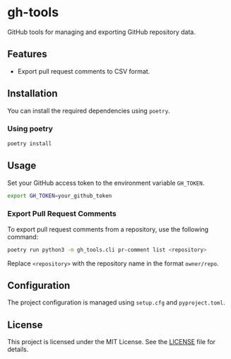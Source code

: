 
# gh-tools

GitHub tools for managing and exporting GitHub repository data.

## Features

- Export pull request comments to CSV format.

## Installation

You can install the required dependencies using `poetry`.

### Using poetry

```sh
poetry install
```

## Usage

Set your GitHub access token to the environment variable `GH_TOKEN`.

```sh
export GH_TOKEN=your_github_token
```

### Export Pull Request Comments

To export pull request comments from a repository, use the following command:

```sh
poetry run python3 -m gh_tools.cli pr-comment list <repository>
```

Replace `<repository>` with the repository name in the format `owner/repo`.

## Configuration

The project configuration is managed using `setup.cfg` and `pyproject.toml`.

## License

This project is licensed under the MIT License. See the [LICENSE](LICENSE) file for details.
